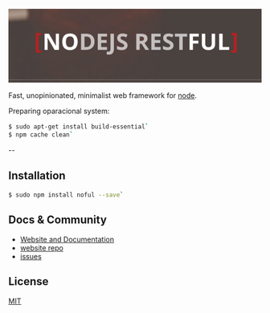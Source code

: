 [![NOFUL Logo](https://raw.githubusercontent.com/miamarti/nodejs-restful/gh-pages/img/logo.png)](http://miamarti.github.io/nodejs-restful/)

  Fast, unopinionated, minimalist web framework for [node](http://nodejs.org).

Preparing oparacional system:

```bash
$ sudo apt-get install build-essential`
$ npm cache clean`
```

--

## Installation

```bash
$ sudo npm install noful --save`
```

## Docs & Community

  * [Website and Documentation](http://miamarti.github.io/nodejs-restful/)
  * [website repo](https://github.com/miamarti/nodejs-restful/tree/npm)
  * [issues](https://github.com/miamarti/nodejs-restful/issues)
  
## License

  [MIT](LICENSE)
